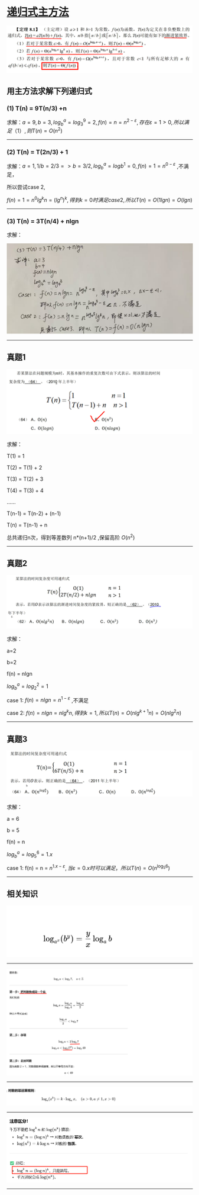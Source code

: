 # [递归式主方法](https://www.bilibili.com/video/BV1jY411b73f/?p=12&share_source=copy_web&vd_source=eade46c3bcc6c5ba098604997dc58944)

![image-20250907205938872](../../img/image-20250907205938872.png)

## 用主方法求解下列递归式

### (1) T(n) = 9T(n/3) +n

求解：$a = 9, b= 3, log_{b}^{a} = log_{3}^{9} = 2, f(n) = n = n^{2-ε} ,存在ε = 1>0,所以满足（1）,则T(n) = O(n^{2})$

---

### (2) T(n) = T(2n/3) + 1

求解：$a = 1, 1/b = 2/3=>b = 3/2, log_{b}^{a} = logb^{1} = 0, f(n) = 1 = n^{0-ε}$  ,不满足，

所以尝试case 2,

$f(n) =1 =  n^{0} lg^{k} n = (lg^{n} )^{k} ,得到k = 0时满足case 2,所以T(n) = O(1 lgn) = O(lgn)$

---

### (3) T(n) = 3T(n/4) + nlgn

求解：

![image-20250907210907044](../../img/image-20250907210907044.png)

---

## 真题1

![image-20250907214757158](../../img/image-20250907214757158.png)

求解：

T(1) = 1

T(2) = T(1) + 2

T(3) = T(2) + 3

T(4) = T(3) + 4

……

T(n-1) = T(n-2) + (n-1)

T(n) = T(n-1) + n

总共递归n次，得到等差数列 n*(n+1)/2 ,保留高阶 $O(n^{2})$

---

## 真题2

![image-20250907215501953](../../img/image-20250907215501953.png)

求解：

a=2

b=2

f(n) = nlgn

$log_{b}^{a} = log_{2}^{2} = 1$

case 1: $f(n) = nlgn = n^{1-ε}$ ,不满足

case 2: $f(n) = nlgn = n lg^{k} n, 得到k=1, 所以T(n) = O(n lg^{k+1}n) = O(nlg^{2}n)$

---

## 真题3

![image-20250907220901247](../../img/image-20250907220901247.png)

求解：

a = 6

b = 5

f(n) = n

$log_b^{a} = log_5^{6} = 1.x$

case 1:  f(n) = n = $n^{1.x-ε}, 当ε = 0.x时可以满足，所以T(n) = O(n^{\log_5 6})$

---



## 相关知识

![5edb96c8d8cb95562ed465274eee09db](../../img/5edb96c8d8cb95562ed465274eee09db.png)

---

![71fd8b417d6693f3e9b0370f08a74599](../../img/71fd8b417d6693f3e9b0370f08a74599.png)

---

![image-20250907194100597](../../img/image-20250907194100597.png)

---

![image-20250907194220446](../../img/image-20250907194220446.png)

---

